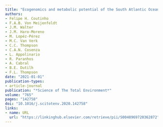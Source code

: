 ```yaml
---
title: "Ecogenomics and metabolic potential of the South Atlantic Ocean microbiome"
authors:
- Felipe H. Coutinho
- F.A.B. Von Meijenfeldt
- J.M. Walter
- J.M. Haro-Moreno
- M. Lopéz-Pérez
- M.C. Van Verk
- C.C. Thompson
- C.A.N. Cosenza
- L. Appolinario
- R. Paranhos
- A. Cabral
- B.E. Dutilh
- F.L. Thompson
date: "2021-01-01"
publication-types:
- article-journal
publication: "*Science of The Total Environment*"
volume: "765"
pages: "142758"
doi: "10.1016/j.scitotenv.2020.142758"
links:
- name: URL
  url: "https://linkinghub.elsevier.com/retrieve/pii/S0048969720362872"
---
```

